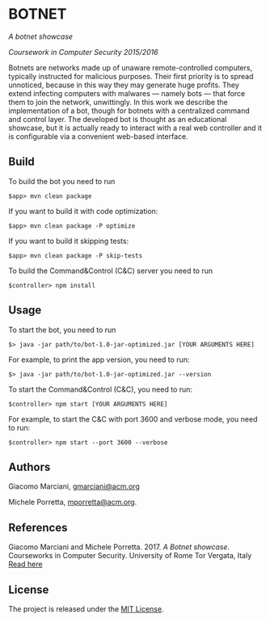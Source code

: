 # BOTNET

*A botnet showcase*

*Coursework in Computer Security 2015/2016*

Botnets are networks made up of unaware remote-controlled computers, typically instructed for 
malicious purposes.
Their first priority is to spread unnoticed, because in this way they may generate huge profits.
They extend infecting computers with malwares — namely bots — that force them to join the network, 
unwittingly.
In this work we describe the implementation of a bot, though for botnets with a centralized command 
and control layer.
The developed bot is thought as an educational showcase, but it is actually ready to interact with a 
real web controller and it is configurable via a convenient web-based interface.


## Build
To build the bot you need to run

    $app> mvn clean package

If you want to build it with code optimization:

    $app> mvn clean package -P optimize
    
If you want to build it skipping tests:

    $app> mvn clean package -P skip-tests
    
To build the Command&Control (C&C) server you need to run

    $controller> npm install


## Usage  
To start the bot, you need to run

    $> java -jar path/to/bot-1.0-jar-optimized.jar [YOUR ARGUMENTS HERE]

For example, to print the app version, you need to run:

    $> java -jar path/to/bot-1.0-jar-optimized.jar --version
    
To start the Command&Control (C&C), you need to run:

    $controller> npm start [YOUR ARGUMENTS HERE]
    
For example, to start the C&C with port 3600 and verbose mode, you need to run:

    $controller> npm start --port 3600 --verbose


## Authors
Giacomo Marciani, [gmarciani@acm.org](mailto:gmarciani@acm.org)

Michele Porretta, [mporretta@acm.org](mailto:mporretta@acm.org).


## References
Giacomo Marciani and Michele Porretta. 2017. *A Botnet showcase*. Courseworks in Computer Security. University of Rome Tor Vergata, Italy [Read here](https://gmarciani.com)


## License
The project is released under the [MIT License](https://opensource.org/licenses/MIT).
